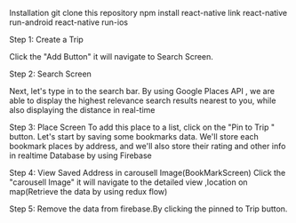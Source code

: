 Installation
git clone this repository
npm install
react-native link
react-native run-android
react-native run-ios

Step 1: Create a Trip 

Click the "Add Button" it will navigate to Search Screen.
    
Step 2: Search Screen

Next, let's type in to the search bar. By using Google Places API , we are able to display the highest relevance search results nearest to you, while also displaying the distance in real-time
    
Step 3: Place Screen
To add this place to a list, click on the "Pin to Trip " button.
Let's start by saving some bookmarks data. We'll store each bookmark places by address, and we'll also store their rating and other info in realtime Database by using Firebase

  
Step 4: View Saved Address in carousell Image(BookMarkScreen)
Click the "carousell Image" it will navigate to the detailed view ,location on map(Retrieve the data by using redux flow)

Step 5: Remove the data from firebase.By clicking the pinned to Trip button.
